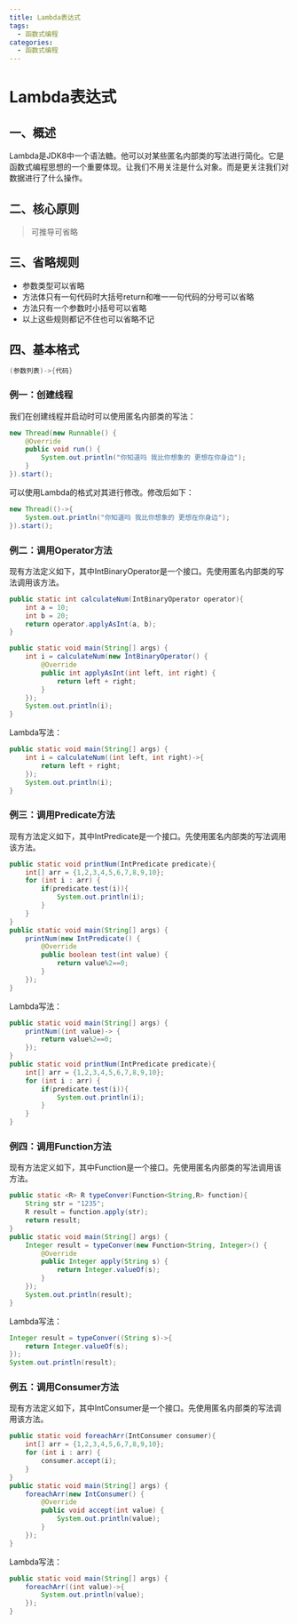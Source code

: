 ```yaml
---
title: Lambda表达式
tags:
  - 函数式编程
categories:
  - 函数式编程
---
```




# Lambda表达式

## 一、概述

Lambda是JDK8中一个语法糖。他可以对某些匿名内部类的写法进行简化。它是函数式编程思想的一个重要体现。让我们不用关注是什么对象。而是更关注我们对数据进行了什么操作。



## 二、核心原则

> 可推导可省略



## 三、省略规则

* 参数类型可以省略
* 方法体只有一句代码时大括号return和唯一一句代码的分号可以省略
* 方法只有一个参数时小括号可以省略
* 以上这些规则都记不住也可以省略不记



## 四、基本格式

~~~~java
(参数列表)->{代码}
~~~~

### 例一：创建线程

我们在创建线程并启动时可以使用匿名内部类的写法：

~~~~java
new Thread(new Runnable() {
    @Override
    public void run() {
        System.out.println("你知道吗 我比你想象的 更想在你身边");
    }
}).start();
~~~~

可以使用Lambda的格式对其进行修改。修改后如下：

~~~~java
new Thread(()->{
    System.out.println("你知道吗 我比你想象的 更想在你身边");
}).start();
~~~~



### 例二：调用Operator方法

现有方法定义如下，其中IntBinaryOperator是一个接口。先使用匿名内部类的写法调用该方法。

~~~~java
public static int calculateNum(IntBinaryOperator operator){
    int a = 10;
    int b = 20;
    return operator.applyAsInt(a, b);
}

public static void main(String[] args) {
    int i = calculateNum(new IntBinaryOperator() {
        @Override
        public int applyAsInt(int left, int right) {
            return left + right;
        }
    });
    System.out.println(i);
}
~~~~

Lambda写法：

~~~~java
public static void main(String[] args) {
    int i = calculateNum((int left, int right)->{
        return left + right;
    });
    System.out.println(i);
}
~~~~



### 例三：调用Predicate方法

现有方法定义如下，其中IntPredicate是一个接口。先使用匿名内部类的写法调用该方法。

~~~~java
public static void printNum(IntPredicate predicate){
    int[] arr = {1,2,3,4,5,6,7,8,9,10};
    for (int i : arr) {
        if(predicate.test(i)){
            System.out.println(i);
        }
    }
}
public static void main(String[] args) {
    printNum(new IntPredicate() {
        @Override
        public boolean test(int value) {
            return value%2==0;
        }
    });
}
~~~~

Lambda写法：

~~~~java
public static void main(String[] args) {
    printNum((int value)-> {
        return value%2==0;
    });
}
public static void printNum(IntPredicate predicate){
    int[] arr = {1,2,3,4,5,6,7,8,9,10};
    for (int i : arr) {
        if(predicate.test(i)){
            System.out.println(i);
        }
    }
}
~~~~



### 例四：调用Function方法

现有方法定义如下，其中Function是一个接口。先使用匿名内部类的写法调用该方法。

~~~~java
public static <R> R typeConver(Function<String,R> function){
    String str = "1235";
    R result = function.apply(str);
    return result;
}
public static void main(String[] args) {
    Integer result = typeConver(new Function<String, Integer>() {
        @Override
        public Integer apply(String s) {
            return Integer.valueOf(s);
        }
    });
    System.out.println(result);
}
~~~~

Lambda写法：

~~~~java
Integer result = typeConver((String s)->{
    return Integer.valueOf(s);
});
System.out.println(result);
~~~~



### 例五：调用Consumer方法

现有方法定义如下，其中IntConsumer是一个接口。先使用匿名内部类的写法调用该方法。

~~~~java
public static void foreachArr(IntConsumer consumer){
    int[] arr = {1,2,3,4,5,6,7,8,9,10};
    for (int i : arr) {
        consumer.accept(i);
    }
}
public static void main(String[] args) {
    foreachArr(new IntConsumer() {
        @Override
        public void accept(int value) {
            System.out.println(value);
        }
    });
}
~~~~

Lambda写法：

~~~~java
public static void main(String[] args) {
    foreachArr((int value)->{
        System.out.println(value);
    });
}
~~~~

